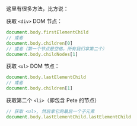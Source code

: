 这里有很多方法，比方说：


获取 `<div>` DOM 节点：

```js
document.body.firstElementChild
// 或者
document.body.children[0]
// 或者（第一个节点是空格，所有我们拿第二个）
document.body.childNodes[1]
```

获取 `<ul>` DOM 节点：

```js
document.body.lastElementChild
// 或者
document.body.children[1]
```

获取第二个 `<li>`（即包含 Pete 的节点）

```js
// 获取 <ul>, 然后拿它的最后一个子元素
document.body.lastElementChild.lastElementChild
```
